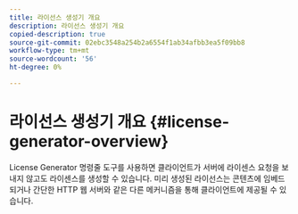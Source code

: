 ```yaml
---
title: 라이선스 생성기 개요
description: 라이선스 생성기 개요
copied-description: true
source-git-commit: 02ebc3548a254b2a6554f1ab34afbb3ea5f09bb8
workflow-type: tm+mt
source-wordcount: '56'
ht-degree: 0%

---
```


# 라이선스 생성기 개요 {#license-generator-overview}

License Generator 명령줄 도구를 사용하면 클라이언트가 서버에 라이센스 요청을 보내지 않고도 라이센스를 생성할 수 있습니다. 미리 생성된 라이선스는 콘텐츠에 임베드되거나 간단한 HTTP 웹 서버와 같은 다른 메커니즘을 통해 클라이언트에 제공될 수 있습니다.

